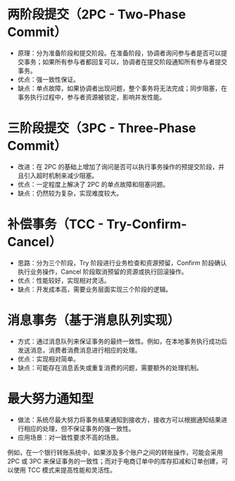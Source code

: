 # 两阶段提交（2PC - Two-Phase Commit）
- 原理：分为准备阶段和提交阶段。在准备阶段，协调者询问参与者是否可以提交事务；如果所有参与者都回复可以，协调者在提交阶段通知所有参与者提交事务。
- 优点：强一致性保证。
- 缺点：单点故障，如果协调者出现问题，整个事务将无法完成；同步阻塞，在事务执行过程中，参与者资源被锁定，影响并发性能。

# 三阶段提交（3PC - Three-Phase Commit）
- 改进：在 2PC 的基础上增加了询问是否可以执行事务操作的预提交阶段，并且引入超时机制来减少阻塞。
- 优点：一定程度上解决了 2PC 的单点故障和阻塞问题。
- 缺点：仍然较为复杂，实现难度较大。

# 补偿事务（TCC - Try-Confirm-Cancel）
- 思路：分为三个阶段，Try 阶段进行业务检查和资源预留，Confirm 阶段确认执行业务操作，Cancel 阶段取消预留的资源或执行回滚操作。
- 优点：性能较好，实现相对灵活。
- 缺点：开发成本高，需要业务层面实现三个阶段的逻辑。

# 消息事务（基于消息队列实现）
- 方式：通过消息队列来保证事务的最终一致性。例如，在本地事务执行成功后发送消息，消费者消费消息进行相应的处理。
- 优点：实现相对简单。
- 缺点：可能存在消息丢失或重复消费的问题，需要额外的处理机制。

# 最大努力通知型
- 做法：系统尽最大努力将事务结果通知到接收方，接收方可以根据通知结果进行相应的处理，但不保证事务的强一致性。
- 应用场景：对一致性要求不高的场景。


例如，在一个银行转账系统中，如果涉及多个账户之间的转账操作，可能会采用 2PC 或 3PC 来保证事务的一致性；而对于电商订单中的库存扣减和订单创建，可以使用 TCC 模式来提高性能和灵活性。